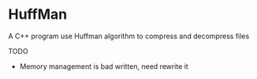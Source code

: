 # HuffMan
A C++ program use Huffman algorithm to compress and decompress files

TODO
+ Memory management is bad written, need rewrite it
